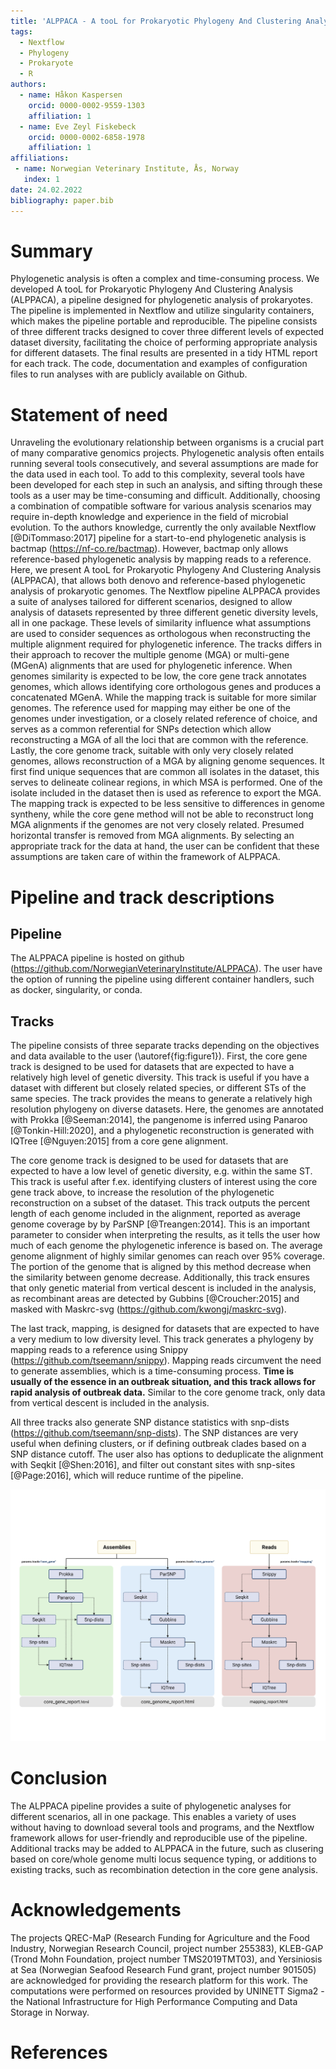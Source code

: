 ```yaml
---
title: 'ALPPACA - A tooL for Prokaryotic Phylogeny And Clustering Analysis'
tags:
  - Nextflow
  - Phylogeny
  - Prokaryote
  - R
authors:
  - name: Håkon Kaspersen
    orcid: 0000-0002-9559-1303
    affiliation: 1
  - name: Eve Zeyl Fiskebeck
    orcid: 0000-0002-6858-1978
    affiliation: 1
affiliations:
 - name: Norwegian Veterinary Institute, Ås, Norway
   index: 1
date: 24.02.2022
bibliography: paper.bib
---
```


# Summary


Phylogenetic analysis is often a complex and time-consuming process. We developed A tooL for Prokaryotic Phylogeny And Clustering Analysis (ALPPACA), a pipeline designed for phylogenetic analysis of prokaryotes. The pipeline is implemented in Nextflow and utilize singularity containers, which makes the pipeline portable and reproducible. The pipeline consists of three different tracks designed to cover three different levels of expected dataset diversity, facilitating the choice of performing appropriate analysis for different datasets. The final results are presented in a tidy HTML report for each track. The code, documentation and examples of configuration files to run analyses with are publicly available on Github.

# Statement of need
Unraveling the evolutionary relationship between organisms is a crucial part of many comparative genomics projects. Phylogenetic analysis often entails running several tools consecutively, and several assumptions are made for the data used in each tool. To add to this complexity, several tools have been developed for each step in such an analysis, and sifting through these tools as a user may be time-consuming and difficult. Additionally, choosing a combination of compatible software for various analysis scenarios may require in-depth knowledge and experience in the field of microbial evolution. To the authors knowledge, currently the only available Nextflow [@DiTommaso:2017] pipeline for a start-to-end phylogenetic analysis is bactmap (https://nf-co.re/bactmap). However, bactmap only allows reference-based phylogenetic analysis by mapping reads to a reference. Here, we present A tooL for Prokaryotic Phylogeny And Clustering Analysis (ALPPACA), that allows both denovo and reference-based phylogenetic  
analysis of prokaryotic genomes. The Nextflow pipeline ALPPACA provides a suite of analyses tailored for different scenarios, designed to allow analysis of datasets represented by three different genetic diversity levels, all in one package. These levels of similarity influence what assumptions are used to consider sequences as orthologous when reconstructing the multiple alignment required for phylogenetic inference. The tracks differs in their approach to recover the multiple genome (MGA) or
multi-gene (MGenA) alignments that are used for phylogenetic inference. When genomes similarity is expected to be low, the core gene track annotates genomes, which allows identifying core orthologous genes and produces a concatenated MGenA. While the mapping track is suitable for more similar genomes. The reference used for mapping may either be one of the genomes under investigation, or a closely related reference of choice, and serves as a common referential for SNPs detection which allow reconstructing a MGA of all the loci that are common with the reference. Lastly, the core genome
track, suitable with only very closely related genomes, allows reconstruction of a MGA by aligning genome sequences. It first find unique sequences that are common all
isolates in the dataset, this serves to delineate colinear regions, in which MSA is performed. One of the isolate included in the dataset then is used as reference
to export the MGA. The mapping track is expected to be less sensitive to differences in genome syntheny, while the core gene method will not be able to reconstruct long MGA alignments if the genomes are not very closely related. Presumed horizontal transfer
is removed from MGA alignments. By selecting an appropriate track for the data at hand, the user can be confident that these assumptions are taken care of within the framework of ALPPACA.

# Pipeline and track descriptions
## Pipeline
The ALPPACA pipeline is hosted on github (https://github.com/NorwegianVeterinaryInstitute/ALPPACA). The user have the option of running the pipeline using different container handlers, such as docker, singularity, or conda.

## Tracks
The pipeline consists of three separate tracks depending on the objectives and data available to the user (\autoref{fig:figure1}). First, the core gene track is designed to be used for datasets that are expected to have a relatively high level of genetic diversity. This track is useful if you have a dataset with different but closely related species, or different STs of the same species. The track provides the means to generate a relatively high resolution phylogeny on diverse datasets. Here, the genomes are annotated with Prokka [@Seeman:2014], the pangenome is inferred using Panaroo [@Tonkin-Hill:2020], and a phylogenetic reconstruction is generated with IQTree [@Nguyen:2015] from a core gene alignment.

The core genome track is designed to be used for datasets that are expected to have a low level of genetic diversity, e.g. within the same ST. This track is useful after f.ex. identifying clusters of interest using the core gene track above, to increase the resolution of the phylogenetic reconstruction on a subset of the dataset. This track outputs the percent length of each genome included in the alignment, reported as average genome coverage by by ParSNP [@Treangen:2014]. This is an important parameter to consider when interpreting the results, as it tells the user how much of each genome the phylogenetic inference is based on. The average genome alignment of highly similar genomes can reach over 95% coverage. The portion of the genome that is aligned by 
this method decrease when the similarity between genome decrease. Additionally, this track ensures that only genetic material from vertical descent is included in the analysis, as recombinant areas are detected by Gubbins [@Croucher:2015] and masked with Maskrc-svg (https://github.com/kwongj/maskrc-svg).

The last track, mapping, is designed for datasets that are expected to have a very medium to low diversity level. This track generates a phylogeny by mapping reads to a reference using Snippy (https://github.com/tseemann/snippy). Mapping reads circumvent the need to generate assemblies, which is a time-consuming process.
**Time is usually of the essence in an outbreak situation, and this track allows for rapid analysis of outbreak data.**
Similar to the core genome track, only data from vertical descent is included in the analysis.

All three tracks also generate SNP distance statistics with snp-dists (https://github.com/tseemann/snp-dists). The SNP distances are very useful when defining clusters, or if defining outbreak clades based on a SNP distance cutoff. The user also has options to deduplicate the alignment with Seqkit [@Shen:2016], and filter out constant sites with snp-sites [@Page:2016], which will reduce runtime of the pipeline.

![Overview of the three tracks in ALPPACA.\label{fig:figure1}](pipeline.png)

# Conclusion
The ALPPACA pipeline provides a suite of phylogenetic analyses for different scenarios, all in one package. This enables a variety of uses without having to download several tools and programs, and the Nextflow framework allows for user-friendly and reproducible use of the pipeline. Additional tracks may be added to ALPPACA in the future, such as clusering based on core/whole genome multi locus sequence typing, or additions to existing tracks, such as recombination detection in the core gene analysis.

# Acknowledgements
The projects QREC-MaP (Research Funding for Agriculture and the Food Industry, Norwegian Research Council, project number 255383), KLEB-GAP (Trond Mohn Foundation, project number TMS2019TMT03), and Yersiniosis at Sea (Norwegian Seafood Research Fund grant, project number 901505) are acknowledged for providing the research platform for this work. The computations were performed on resources provided by UNINETT Sigma2 - the National Infrastructure for High Performance Computing and Data Storage in Norway.

# References
